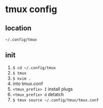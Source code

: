 # tmux config

## location
`~/.config/tmux`

## init
1. `$ cd ~/.config/tmux`
2. `$ tmux`
3. `$ nvim .`
4. into tmux.conf
5. `<tmux_prefix> I` install plugs
6. `<tmux_prefix> d` detatch
7. `$ tmux source ~/.config/tmux/tmux.conf`

